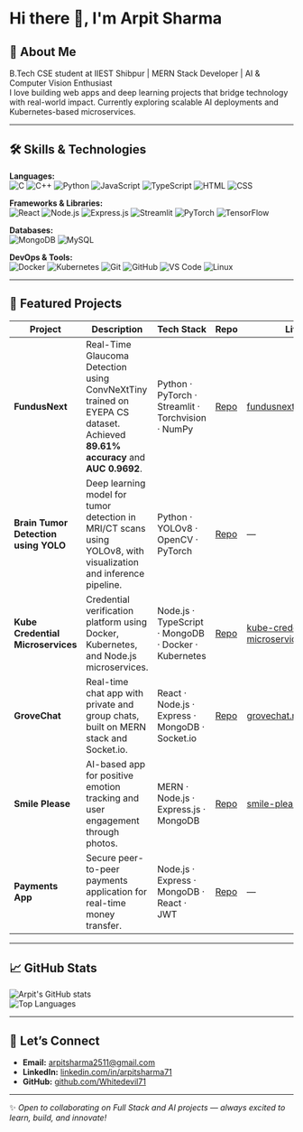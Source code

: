 # Hi there 👋, I'm Arpit Sharma  

## 🚀 About Me  
B.Tech CSE student at IIEST Shibpur | MERN Stack Developer | AI & Computer Vision Enthusiast  
I love building web apps and deep learning projects that bridge technology with real-world impact. Currently exploring scalable AI deployments and Kubernetes-based microservices.

---

## 🛠️ Skills & Technologies  

**Languages:**  
![C](https://img.shields.io/badge/C-00599C?style=for-the-badge&logo=c&logoColor=white)
![C++](https://img.shields.io/badge/C++-00599C?style=for-the-badge&logo=c%2B%2B&logoColor=white)
![Python](https://img.shields.io/badge/Python-3776AB?style=for-the-badge&logo=python&logoColor=white)
![JavaScript](https://img.shields.io/badge/JavaScript-F7DF1E?style=for-the-badge&logo=javascript&logoColor=black)
![TypeScript](https://img.shields.io/badge/TypeScript-3178C6?style=for-the-badge&logo=typescript&logoColor=white)
![HTML](https://img.shields.io/badge/HTML-E34F26?style=for-the-badge&logo=html5&logoColor=white)
![CSS](https://img.shields.io/badge/CSS-1572B6?style=for-the-badge&logo=css3&logoColor=white)

**Frameworks & Libraries:**  
![React](https://img.shields.io/badge/React-61DAFB?style=for-the-badge&logo=react&logoColor=black)
![Node.js](https://img.shields.io/badge/Node.js-339933?style=for-the-badge&logo=node.js&logoColor=white)
![Express.js](https://img.shields.io/badge/Express.js-000000?style=for-the-badge&logo=express&logoColor=white)
![Streamlit](https://img.shields.io/badge/Streamlit-FF4B4B?style=for-the-badge&logo=streamlit&logoColor=white)
![PyTorch](https://img.shields.io/badge/PyTorch-EE4C2C?style=for-the-badge&logo=pytorch&logoColor=white)
![TensorFlow](https://img.shields.io/badge/TensorFlow-FF6F00?style=for-the-badge&logo=tensorflow&logoColor=white)

**Databases:**  
![MongoDB](https://img.shields.io/badge/MongoDB-47A248?style=for-the-badge&logo=mongodb&logoColor=white)
![MySQL](https://img.shields.io/badge/MySQL-4479A1?style=for-the-badge&logo=mysql&logoColor=white)

**DevOps & Tools:**  
![Docker](https://img.shields.io/badge/Docker-2496ED?style=for-the-badge&logo=docker&logoColor=white)
![Kubernetes](https://img.shields.io/badge/Kubernetes-326CE5?style=for-the-badge&logo=kubernetes&logoColor=white)
![Git](https://img.shields.io/badge/Git-F05032?style=for-the-badge&logo=git&logoColor=white)
![GitHub](https://img.shields.io/badge/GitHub-181717?style=for-the-badge&logo=github&logoColor=white)
![VS Code](https://img.shields.io/badge/VS_Code-007ACC?style=for-the-badge&logo=visual-studio-code&logoColor=white)
![Linux](https://img.shields.io/badge/Linux-FCC624?style=for-the-badge&logo=linux&logoColor=black)

---

## 📂 Featured Projects  

| Project | Description | Tech Stack | Repo | Live Demo |
| ------- | ------------ | ----------- | ---- | ---------- |
| **FundusNext** | Real-Time Glaucoma Detection using ConvNeXtTiny trained on EYEPA CS dataset. Achieved **89.61% accuracy** and **AUC 0.9692**. | Python · PyTorch · Streamlit · Torchvision · NumPy | [Repo](https://github.com/Whitedevil71/FundusNext) | [fundusnext101.streamlit.app](https://fundusnext101.streamlit.app/) |
| **Brain Tumor Detection using YOLO** | Deep learning model for tumor detection in MRI/CT scans using YOLOv8, with visualization and inference pipeline. | Python · YOLOv8 · OpenCV · PyTorch | [Repo](https://github.com/Whitedevil71/Brain-Tumor-Detection-using-YOLO) | — |
| **Kube Credential Microservices** | Credential verification platform using Docker, Kubernetes, and Node.js microservices. | Node.js · TypeScript · MongoDB · Docker · Kubernetes | [Repo](https://github.com/Whitedevil71/kube-credential-microservices) | [kube-credential-microservices.vercel.app](https://kube-credential-microservices.vercel.app) |
| **GroveChat** | Real-time chat app with private and group chats, built on MERN stack and Socket.io. | React · Node.js · Express · MongoDB · Socket.io | [Repo](https://github.com/Whitedevil71/Grove-Chat) | [grovechat.netlify.app](https://grovechat.netlify.app) |
| **Smile Please** | AI-based app for positive emotion tracking and user engagement through photos. | MERN · Node.js · Express.js · MongoDB | [Repo](https://github.com/Whitedevil71/Smile-Please) | [smile-please.onrender.com](https://smile-please.onrender.com) |
| **Payments App** | Secure peer-to-peer payments application for real-time money transfer. | Node.js · Express · MongoDB · React · JWT | [Repo](https://github.com/Whitedevil71/PaymentsApp-Advanced-main) | — |

---

## 📈 GitHub Stats  

![Arpit's GitHub stats](https://github-readme-stats.vercel.app/api?username=Whitedevil71&show_icons=true&theme=radical)  
![Top Languages](https://github-readme-stats.vercel.app/api/top-langs/?username=Whitedevil71&layout=compact&theme=radical)

---

## 💬 Let’s Connect  

- **Email:** [arpitsharma2511@gmail.com](mailto:arpitsharma2511@gmail.com)  
- **LinkedIn:** [linkedin.com/in/arpitsharma71](https://www.linkedin.com/in/arpitsharma71/)  
- **GitHub:** [github.com/Whitedevil71](https://github.com/Whitedevil71)

---

✨ *Open to collaborating on Full Stack and AI projects — always excited to learn, build, and innovate!*  
